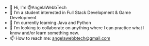 - 👋 Hi, I’m @AngelaWebbTech
- 👀 I’m a student interested in Full Stack Development & Game Development
- 🌱 I’m currently learning Java and Python
- 💞️ I’m looking to collaborate on anything where I can practice what I know and/or learn something new.
- 📫 How to reach me: angelawebbtech@gmail.com

<!---
AngelaWebbtech/AngelaWebbtech is a ✨ special ✨ repository because its `README.md` (this file) appears on your GitHub profile.
You can click the Preview link to take a look at your changes.
--->
